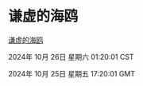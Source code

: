 # 谦虚的海鸥
[谦虚的海鸥](http://219.139.199.238:56308/qxdho/course/base/hotlink/index.php)

2024年 10月 26日 星期六 01:20:01 CST

2024年 10月 25日 星期五 17:20:01 GMT
